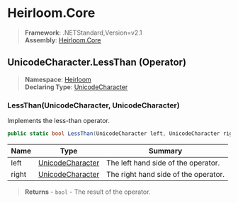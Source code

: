 # Heirloom.Core

> **Framework**: .NETStandard,Version=v2.1  
> **Assembly**: [Heirloom.Core][0]

## UnicodeCharacter.LessThan (Operator)

> **Namespace**: [Heirloom][0]  
> **Declaring Type**: [UnicodeCharacter][1]

### LessThan(UnicodeCharacter, UnicodeCharacter)

Implements the less-than operator.

```cs
public static bool LessThan(UnicodeCharacter left, UnicodeCharacter right)
```

| Name  | Type                  | Summary                              |
|-------|-----------------------|--------------------------------------|
| left  | [UnicodeCharacter][1] | The left hand side of the operator.  |
| right | [UnicodeCharacter][1] | The right hand side of the operator. |

> **Returns** - `bool` - The result of the operator.

[0]: ../../../Heirloom.Core.md
[1]: ../UnicodeCharacter.md
